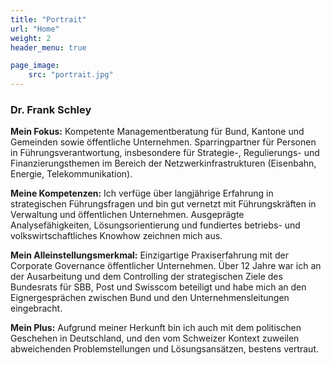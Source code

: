 ```yaml
---
title: "Portrait"
url: "Home"
weight: 2
header_menu: true

page_image:
    src: "portrait.jpg"
---
```

### Dr. Frank Schley
**Mein Fokus:**
Kompetente Managementberatung für Bund, Kantone und Gemeinden sowie öffentliche Unternehmen. Sparringpartner für Personen in Führungsverantwortung, insbesondere für Strategie-, Regulierungs- und Finanzierungsthemen im Bereich der Netzwerkinfrastrukturen (Eisenbahn, Energie, Telekommunikation).

**Meine Kompetenzen:**
Ich verfüge über langjährige Erfahrung in strategischen Führungsfragen und bin gut vernetzt mit Führungskräften in Verwaltung und öffentlichen Unternehmen. Ausgeprägte Analysefähigkeiten, Lösungsorientierung und fundiertes betriebs- und volkswirtschaftliches Knowhow zeichnen mich aus.

**Mein Alleinstellungsmerkmal:**
Einzigartige Praxiserfahrung mit der Corporate Governance öffentlicher Unternehmen. Über 12 Jahre war ich an der Ausarbeitung und dem Controlling der strategischen Ziele des Bundesrats für SBB, Post und Swisscom beteiligt und habe mich an den Eignergesprächen zwischen Bund und den Unternehmensleitungen eingebracht.

**Mein Plus:**
Aufgrund meiner Herkunft bin ich auch mit dem politischen Geschehen in Deutschland, und den vom Schweizer Kontext zuweilen abweichenden Problemstellungen und Lösungsansätzen, bestens vertraut. 
